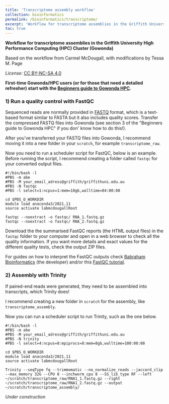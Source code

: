 ```yaml
---
title: 'Transcriptome assembly workflow'
collection: bioinformatics
permalink: /bioinformatics/transcriptome/
excerpt: 'Workflow for transcriptome assemblies in the Griffith University High Performance Computing (HPC) Cluster (Gowonda)'
toc: true
---
```


**Workflow for transcriptome assemblies in the Griffith University High Performance Computing (HPC) Cluster (Gowonda)**

Based on the workflow from Carmel McDougall, with modifications by Tessa M. Page

*License:* [CC BY-NC-SA 4.0](https://creativecommons.org/licenses/by-nc-sa/4.0/)

**First-time Gowonda/HPC users (or for those that need a detailed refresher) start with the [Beginners guide to Gowonda HPC](https://lawleyjw.github.io/bioinformatics/beginners-guide-gowonda/).**

### 1) Run a quality control with FastQC

Sequenced reads are normally provided in [FASTQ](https://en.wikipedia.org/wiki/FASTQ_format) format, which is a text-based format similar to FASTA but it also includes quality scores. Transfer the compressed FASTQ files into Gowonda (see section 3 of the "Beginners guide to Gowonda HPC" if you don' know how to do this!).

After you've transferred your FASTQ files into Gowonda, I recommend moving it into a new folder in your `scratch`, for example `transcriptome_raw`.

Now you need to run a scheduler script for FastQC, below is an example. Before running the script, I recommend creating a folder called `fastqc` for your converted output files.
```
#!/bin/bash -l
#PBS -m abe
#PBS -M your_email_adress@griffith/griffithuni.edu.au
#PBS -N fastqc
#PBS -l select=1:ncpus=1:mem=10gb,walltime=04:00:00

cd $PBS_O_WORKDIR
module load anaconda3/2021.11
source activate labmcdougallRoot

fastqc --noextract -o fastqc/ RNA_1.fastq.gz
fastqc --noextract -o fastqc/ RNA_2.fastq.gz
```
Download the the summarised FastQC reports (the HTML output files) in the `fastqc` folder to your computer and open in a web browser to check all the quality information. If you want more details and exact values for the different quality tests, check the output ZIP files.

For guides on how to interpret the FastQC outputs check [Babraham Bioinformatics](https://www.bioinformatics.babraham.ac.uk/projects/fastqc/) (the developer) and/or this [FastQC tutorial](https://rtsf.natsci.msu.edu/genomics/tech-notes/fastqc-tutorial-and-faq.aspx).

### 2) Assembly with Trinity

If paired-end reads were generated, they need to be assembled into transcripts, which Trinity does!

I recommend creating a new folder in `scratch` for the assembly, like `transcriptome_assembly`.

Now you can run a scheduler script to run Trinity, such as the one below.
```
#!/bin/bash -l
#PBS -m abe
#PBS -M your_email_adress@griffith/griffithuni.edu.au
#PBS -N trinity
#PBS -l select=4:ncpus=8:mpiprocs=8:mem=8gb,walltime=100:00:00

cd $PBS_O_WORKDIR
module load anaconda3/2021.11
source activate labmcdougallRoot

Trinity --seqType fq --trimmomatic --no_normalize_reads --jaccard_clip --max_memory 32G --CPU 8 --inchworm_cpu 8 --SS_lib_type RF --left ~/scratch/transcriptome_raw/RNA1_1.fastq.gz --right ~/scratch/transcriptome_raw/RNA1_2.fastq.gz --output ~/scratch/transcriptome_assembly/
```


*Under construction*
